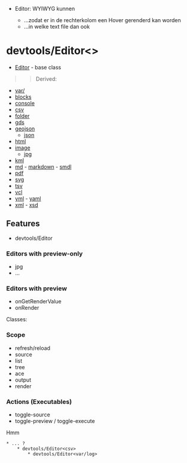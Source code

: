 * Editor<md>: WYIWYG kunnen
	* ...zodat er in de rechterkolom een Hover gerenderd kan worden
	* ...in welke text file dan ook 

# devtools/Editor<>

* [Editor](../:.js) - base class

>> Derived:

>> 
* [var/]() 
* [blocks](:.js)
* [console](:.js)
* [csv](:.js)
* [folder](:.js)
* [gds](:.js)
* [geojson](:.js)
	* [json](:.js)
* [html](:.js)
* [image](:.js)
	* [jpg](:.js)
* [kml](:.js)
* [md](:.js) - [markdown](:.js) - [smdl](:.js)
* [pdf](:.js)
* [svg](:.js)
* [tsv](:.js)
* [vcl](:.js)
* [yml](:.js) - [yaml](:.js)
* [xml](:.js) - [xsd](:.js)

## Features

* devtools/Editor<folder>

### Editors with preview-only

* jpg
* ...

### Editors with preview

- onGetRenderValue
- onRender

Classes:


### Scope

* refresh/reload
* source
* list
* tree
* ace
* output
* render
 
### Actions (Executables)

* toggle-source
* toggle-preview / toggle-execute


Hmm

	* ... ?
		* devtools/Editor<csv>
			* devtools/Editor<var/log>

